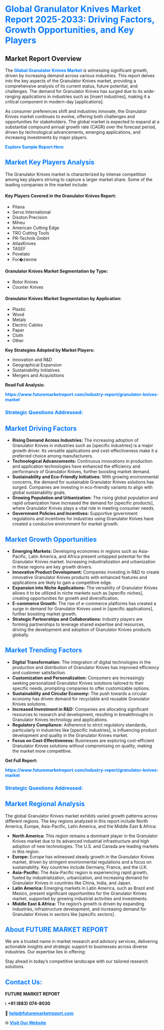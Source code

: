 <h1 style="color: #007BFF;">Global Granulator Knives Market Report 2025-2033: Driving Factors, Growth Opportunities, and Key Players</h1>

<section id="overview">
<h2>Market Report Overview</h2>
<p>The <a href="https://www.futuremarketreport.com/industry-report/granulator-knives-market" style="color: #007BFF; text-decoration: none;"><strong>Global Granulator Knives Market</strong></a> is witnessing significant growth, driven by increasing demand across various industries. This report delves into the key aspects of the Granulator Knives market, providing a comprehensive analysis of its current status, future potential, and challenges. The demand for Granulator Knives has surged due to its wide-ranging applications in industries such as [insert industries], making it a critical component in modern-day [applications].</p>
<p>As consumer preferences shift and industries innovate, the Granulator Knives market continues to evolve, offering both challenges and opportunities for stakeholders. The global market is expected to expand at a substantial compound annual growth rate (CAGR) over the forecast period, driven by technological advancements, emerging applications, and increasing investments by major players.</p>
</section>

<section id="overview">
<p><a href="https://www.futuremarketreport.com/request-sample/reportId=36743" style="color: #007BFF; text-decoration: none;"><strong>Explore Sample Report Here</strong></a></p>
</section>

<section id="key-players">
<h2 style="color: #007BFF;">Market Key Players Analysis</h2>
<p>The Granulator Knives market is characterized by intense competition among key players striving to capture a larger market share. Some of the leading companies in the market include:</p>
<h4>Key Players Covered in the Granulator Knives Report:</h4>
<ul><li>Pilana</li><li>Servo International</li><li>Disston Precision</li><li>Miheu</li><li>American Cutting Edge</li><li>TRO Cutting Tools</li><li>PR-Technik GmbH</li><li>AtlasKnives</li><li>TASEF</li><li>Povelato</li><li>For�zienne</li></ul>
<h4>Granulator Knives Market Segmentation by Type:</h4>
<ul><li>Rotor Knives</li><li>Counter Knives</li></ul>

<h4>Granulator Knives Market Segmentation by Application:</h4>
<ul><li>Plastic</li><li>Wood</li><li>Metals</li><li>Electric Cables</li><li>Paper</li><li>Cloth</li><li>Other</li></ul>
<p><strong>Key Strategies Adopted by Market Players:</strong></p>
<ul>
<li>Innovation and R&D</li>
<li>Geographical Expansion</li>
<li>Sustainability Initiatives</li>
<li>Mergers and Acquisitions</li>
</ul>
</section>

<section>
<p><strong>Read Full Analysis: </strong></p><a href="https://www.futuremarketreport.com/industry-report/granulator-knives-market" style="color: #007BFF; text-decoration: none;"><strong>https://www.futuremarketreport.com/industry-report/granulator-knives-market</strong></a>
<h3 style="color: #007BFF;">Strategic Questions Addressed:</h3>
</section>

<section id="driving-factors">
<h2 style="color: #007BFF;">Market Driving Factors</h2>
<ul>
<li><strong>Rising Demand Across Industries:</strong> The increasing adoption of Granulator Knives in industries such as [specific industries] is a major growth driver. Its versatile applications and cost-effectiveness make it a preferred choice among manufacturers.</li>
<li><strong>Technological Advancements:</strong> Continuous innovations in production and application technologies have enhanced the efficiency and performance of Granulator Knives, further boosting market demand.</li>
<li><strong>Sustainability and Eco-Friendly Initiatives:</strong> With growing environmental concerns, the demand for sustainable Granulator Knives solutions has surged. Companies are investing in eco-friendly variants to align with global sustainability goals.</li>
<li><strong>Growing Population and Urbanization:</strong> The rising global population and rapid urbanization have increased the demand for [specific products], where Granulator Knives plays a vital role in meeting consumer needs.</li>
<li><strong>Government Policies and Incentives:</strong> Supportive government regulations and incentives for industries using Granulator Knives have created a conducive environment for market growth.</li>
</ul>
</section>

<section id="growth-opportunities">
<h2 style="color: #007BFF;">Market Growth Opportunities</h2>
<ul>
<li><strong>Emerging Markets:</strong> Developing economies in regions such as Asia-Pacific, Latin America, and Africa present untapped potential for the Granulator Knives market. Increasing industrialization and urbanization in these regions are key growth drivers.</li>
<li><strong>Innovative Product Development:</strong> Companies investing in R&D to create innovative Granulator Knives products with enhanced features and applications are likely to gain a competitive edge.</li>
<li><strong>Expansion into Niche Applications:</strong> The versatility of Granulator Knives allows it to be utilized in niche markets such as [specific niches], creating opportunities for growth and diversification.</li>
<li><strong>E-commerce Growth:</strong> The rise of e-commerce platforms has created a surge in demand for Granulator Knives used in [specific applications], further boosting market growth.</li>
<li><strong>Strategic Partnerships and Collaborations:</strong> Industry players are forming partnerships to leverage shared expertise and resources, driving the development and adoption of Granulator Knives products globally.</li>
</ul>
</section>

<section id="trending-factors">
<h2 style="color: #007BFF;">Market Trending Factors</h2>
<ul>
<li><strong>Digital Transformation:</strong> The integration of digital technologies in the production and distribution of Granulator Knives has improved efficiency and customer satisfaction.</li>
<li><strong>Customization and Personalization:</strong> Consumers are increasingly seeking personalized Granulator Knives solutions tailored to their specific needs, prompting companies to offer customizable options.</li>
<li><strong>Sustainability and Circular Economy:</strong> The push towards a circular economy has driven demand for recyclable and reusable Granulator Knives solutions.</li>
<li><strong>Increased Investment in R&D:</strong> Companies are allocating significant resources to research and development, resulting in breakthroughs in Granulator Knives technology and applications.</li>
<li><strong>Regulatory Compliance:</strong> Adherence to strict regulatory standards, particularly in industries like [specific industries], is influencing product development and quality in the Granulator Knives market.</li>
<li><strong>Focus on Cost-Effectiveness:</strong> Businesses are exploring cost-efficient Granulator Knives solutions without compromising on quality, making the market more competitive.</li>
</ul>
</section>

<section>
<p><strong>Get Full Report: </strong></p><a href="https://www.futuremarketreport.com/industry-report/granulator-knives-market" style="color: #007BFF; text-decoration: none;"><strong>https://www.futuremarketreport.com/industry-report/granulator-knives-market</strong></a>
<h3 style="color: #007BFF;">Strategic Questions Addressed:</h3>
</section>


<section id="regional-analysis">
<h2 style="color: #007BFF;">Market Regional Analysis</h2>
<p>The global Granulator Knives market exhibits varied growth patterns across different regions. The key regions analyzed in this report include North America, Europe, Asia-Pacific, Latin America, and the Middle East & Africa:</p>
<ul>
<li><strong>North America:</strong> This region remains a dominant player in the Granulator Knives market due to its advanced industrial infrastructure and high adoption of new technologies. The U.S. and Canada are leading markets in this region.</li>
<li><strong>Europe:</strong> Europe has witnessed steady growth in the Granulator Knives market, driven by stringent environmental regulations and a focus on sustainability. Key countries include Germany, France, and the U.K.</li>
<li><strong>Asia-Pacific:</strong> The Asia-Pacific region is experiencing rapid growth, fueled by industrialization, urbanization, and increasing demand for Granulator Knives in countries like China, India, and Japan.</li>
<li><strong>Latin America:</strong> Emerging markets in Latin America, such as Brazil and Mexico, present significant opportunities for the Granulator Knives market, supported by growing industrial activities and investments.</li>
<li><strong>Middle East & Africa:</strong> The region’s growth is driven by expanding industries, infrastructure development, and increasing demand for Granulator Knives in sectors like [specific sectors].</li>
</ul>
</section>

<footer>
<h2 style="color: #007BFF;">About FUTURE MARKET REPORT</h2>
<p>We are a trusted name in market research and advisory services, delivering actionable insights and strategic support to businesses across diverse industries. Our expertise lies in offering:</p>

<p>Stay ahead in today’s competitive landscape with our tailored research solutions.</p>

<h2 style="color: #007BFF;">Contact Us:</h2>
<p><strong>FUTURE MARKET REPORT</strong></p>
<p>📞 <strong>+91 (883) 074-8030</strong></p>
<p>📧 <strong><a href="mailto:help@futuremarketreport.com" style="color: #007BFF;">help@futuremarketreport.com</a></strong></p>
<p>🌐 <strong><a href="https://www.futuremarketreport.com/" style="color: #007BFF;">Visit Our Website</a></strong></p>
</footer>
